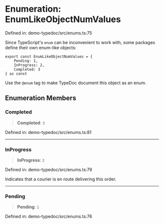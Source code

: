 # Enumeration: EnumLikeObjectNumValues

Defined in: demo-typedoc/src/enums.ts:75

Since TypeScript's `enum` can be inconvenient to work with, some packages define their own enum-like objects:

```
export const EnumLikeObjectNumValues = {
    Pending: 1,
    InProgress: 2,
    Completed: 3
} as const
```

Use the `@enum` tag to make TypeDoc document this object as an enum.

## Enumeration Members

### Completed

> **Completed**: `3`

Defined in: demo-typedoc/src/enums.ts:81

***

### InProgress

> **InProgress**: `2`

Defined in: demo-typedoc/src/enums.ts:79

Indicates that a courier is en route delivering this order.

***

### Pending

> **Pending**: `1`

Defined in: demo-typedoc/src/enums.ts:76
